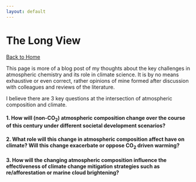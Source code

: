```yaml
---
layout: default
---
```


# The Long View

[Back to Home](./)

This page is more of a blog post of my thoughts about the key challenges in atmospheric chemistry and its role in climate science. It is by no means exhaustive or even correct, rather opinions of mine formed after discussion with colleagues and reviews of the literature.

I believe there are 3 key questions at the intersection of atmospheric composition and climate.

#### 1. How will (non-CO<sub>2</sub>) atmospheric composition change over the course of this century under different societal development scenarios? <br />


#### 2. What role will this change in atmospheric composition affect have on climate? Will this change exacerbate or oppose CO<sub>2</sub> driven warming? <br />



#### 3. How will the changing atmospheric composition influence the effectiveness of climate change mitigation strategies such as re/afforestation or marine cloud brightening?
